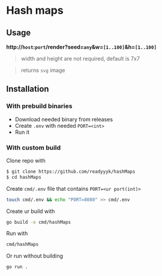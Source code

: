 # Hash maps

## Usage
**http://`host`:`port`/render?seed=`any`&w=`[1..100]`&h=`[1..100]`**
> width and height are not required, default is 7x7

> returns `svg` image

## Installation

### With prebuild binaries
 - Download needed binary from releases
 - Create `.env` with needed `PORT=<int>`
 - Run it

### With custom build
Clone repo with
```bash
$ git clone https://github.com/readyyyk/hashMaps
$ cd hashMaps
```

Create `cmd/.env` file that contains `PORT=<ur port(int)>`
```bash
touch cmd/.env && echo "PORT=8080" >> cmd/.env
```
Create ur build with
```bash
go build -o cmd/hashMaps
```
Run with
```bash
cmd/hashMaps
```
Or run without building
```bash
go run .
```
